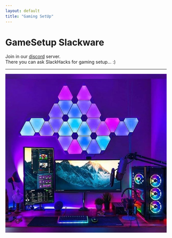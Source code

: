 ```yaml
---
layout: default
title: "Gaming SetUp"
---
```


# GameSetup Slackware

Join in our [discord](https://discord.gg/5wasgf2vWw) server.<br>
There you can ask SlackHacks for gaming setup... :)

---
![image](./images/GamerRoomDiy.jpg)


